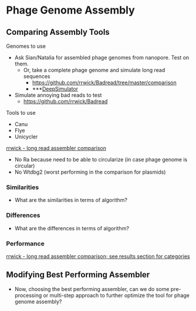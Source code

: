 # Phage Genome Assembly

## Comparing Assembly Tools

Genomes to use
- Ask Sian/Natalia for assembled phage genomes from nanopore. Test on them.
    - Or, take a complete phage genome and simulate long read sequences
        - https://github.com/rrwick/Badread/tree/master/comparison
        - ***[DeepSimulator](https://academic.oup.com/bioinformatics/article/34/17/2899/4962495)
- Simulate annoying bad reads to test
    - https://github.com/rrwick/Badread


Tools to use
- Canu
- Flye
- Unicycler

[rrwick - long read assembler comparison](https://github.com/rrwick/Long-read-assembler-comparison#assessing-plasmid-assembly)
- No Ra because need to be able to circularize (in case phage genome is circular)
- No Wtdbg2 (worst performing in the comparison for plasmids)

### Similarities
- What are the similarities in terms of algorithm?

### Differences
- What are the differences in terms of algorithm?


### Performance
[rrwick - long read assembler comparison; see results section for categories](https://github.com/rrwick/Long-read-assembler-comparison#assessing-plasmid-assembly)



## Modifying Best Performing Assembler
- Now, choosing the best performing assembler, can we do some pre-processing or multi-step approach to further optimize the tool for phage genome assembly?